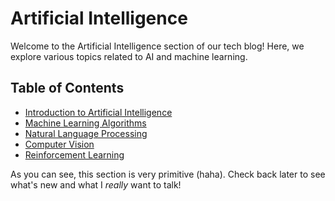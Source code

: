 # Artificial Intelligence

Welcome to the Artificial Intelligence section of our tech blog! Here, we explore various topics related to AI and machine learning.

## Table of Contents

- [Introduction to Artificial Intelligence](./introduction.md)
- [Machine Learning Algorithms](./machine-learning-algorithms.md)
- [Natural Language Processing](./natural-language-processing.md)
- [Computer Vision](./computer-vision.md)
- [Reinforcement Learning](./reinforcement-learning.md)

As you can see, this section is very primitive (haha). Check back later to see what's new and what I *really* want to talk!

